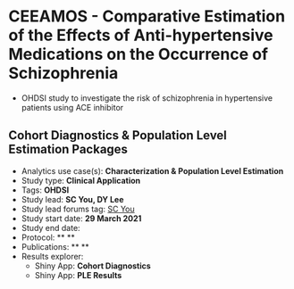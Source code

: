# CEEAMOS - Comparative Estimation of the Effects of Anti-hypertensive Medications on the Occurrence of Schizophrenia
- OHDSI study to investigate the risk of schizophrenia in hypertensive patients using ACE inhibitor


Cohort Diagnostics & Population Level Estimation Packages
---------

- Analytics use case(s): **Characterization & Population Level Estimation**
- Study type: **Clinical Application**
- Tags: **OHDSI**
- Study lead: **SC You, DY Lee**
- Study lead forums tag: [SC You](https://forums.ohdsi.org/u/scyou/summary)
- Study start date: **29 March 2021**
- Study end date:
- Protocol: ** **
- Publications: ** **
- Results explorer:
  -  Shiny App: **Cohort Diagnostics**
  -  Shiny App: **PLE Results** 
